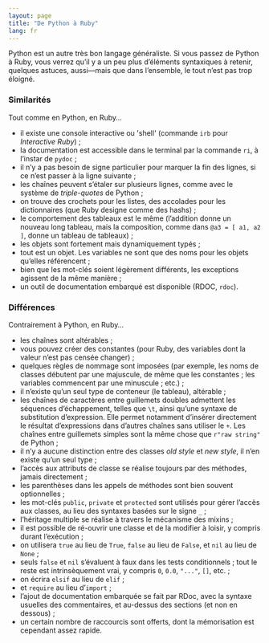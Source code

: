 ```yaml
---
layout: page
title: "De Python à Ruby"
lang: fr
---
```


Python est un autre très bon langage généraliste. Si vous passez de
Python à Ruby, vous verrez qu’il y a un peu plus d’éléments syntaxiques
à retenir, quelques astuces, aussi—mais que dans l’ensemble, le tout
n’est pas trop éloigné.

### Similarités

Tout comme en Python, en Ruby…

* il existe une console interactive ou 'shell' (commande `irb` pour *Interactive Ruby*) ;
* la documentation est accessible dans le terminal par la commande `ri`,
  à l’instar de `pydoc` ;
* il n’y a pas besoin de signe particulier pour marquer la fin des
  lignes, si ce n’est passer à la ligne suivante ;
* les chaînes peuvent s’étaler sur plusieurs lignes, comme avec le
  système de *triple-quotes* de Python ;
* on trouve des crochets pour les listes, des accolades pour les
  dictionnaires (que Ruby designe comme des hashs) ;
* le comportement des tableaux est le même (l’addition donne un nouveau
  long tableau, mais la composition, comme dans `@a3 = [ a1, a2 ]`,
  donne un tableau de tableaux) ;
* les objets sont fortement mais dynamiquement typés ;
* tout est un objet. Les variables ne sont que des noms pour les objets
  qu’elles référencent ;
* bien que les mot-clés soient légèrement différents, les exceptions
  agissent de la même manière ;
* un outil de documentation embarqué est disponible (RDOC, `rdoc`).

### Différences

Contrairement à Python, en Ruby…

* les chaînes sont altérables ;
* vous pouvez créer des constantes (pour Ruby, des variables dont la
  valeur n’est pas censée changer) ;
* quelques règles de nommage sont imposées (par exemple, les noms de
  classes débutent par une majuscule, de même que les constantes ; les
  variables commencent par une minuscule ; etc.) ;
* il n’existe qu’un seul type de conteneur (le tableau), altérable ;
* les chaînes de caractères entre guillemets doubles admettent les
  séquences d’échappement, telles que `\t`, ainsi qu’une syntaxe de
  substitution d’expression. Elle permet notamment d’insérer directement
  le résultat d’expressions dans d’autres chaînes sans utiliser le `+`.
  Les chaînes entre guillemets simples sont la même chose que `r"raw
  string"` de Python ;
* il n’y a aucune distinction entre des classes *old style* et *new
  style*, il n’en existe qu’un seul type ;
* l’accès aux attributs de classe se réalise toujours par des méthodes,
  jamais directement ;
* les parenthèses dans les appels de méthodes sont bien souvent
  optionnelles ;
* les mot-clés `public`, `private` et `protected` sont utilisés pour
  gérer l’accès aux classes, au lieu des syntaxes basées sur le signe
  `_` ;
* l’héritage multiple se réalise à travers le mécanisme des mixins ;
* il est possible de ré-ouvrir une classe et de la modifier à loisir, y
  compris durant l’exécution ;
* on utilisera `true` au lieu de `True`, `false` au lieu de `False`, et
  `nil` au lieu de `None` ;
* seuls `false` et `nil` s’évaluent à faux dans les tests conditionnels
  ; tout le reste est intrinsèquement vrai, y compris `0`, `0.0`,
  `"..."`, `[]`, etc. ;
* on écrira `elsif` au lieu de `elif` ;
* et `require` au lieu d’`import` ;
* l’ajout de documentation embarquée se fait par RDoc, avec la syntaxe
  usuelles des commentaires, et au-dessus des sections (et non en
  dessous) ;
* un certain nombre de raccourcis sont offerts, dont la mémorisation est
  cependant assez rapide.

